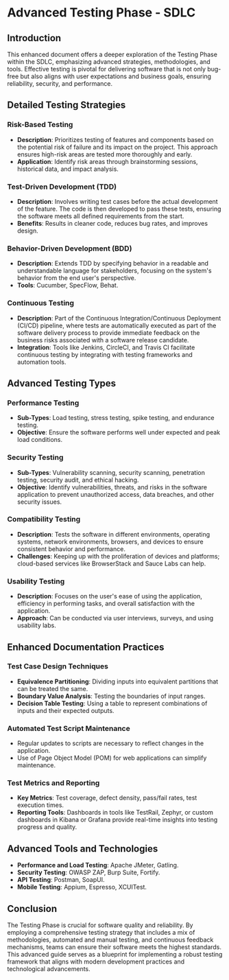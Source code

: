 # Advanced Testing Phase - SDLC

## Introduction

This enhanced document offers a deeper exploration of the Testing Phase within the SDLC, emphasizing advanced strategies, methodologies, and tools. Effective testing is pivotal for delivering software that is not only bug-free but also aligns with user expectations and business goals, ensuring reliability, security, and performance.

## Detailed Testing Strategies

### Risk-Based Testing

- **Description**: Prioritizes testing of features and components based on the potential risk of failure and its impact on the project. This approach ensures high-risk areas are tested more thoroughly and early.
- **Application**: Identify risk areas through brainstorming sessions, historical data, and impact analysis.

### Test-Driven Development (TDD)

- **Description**: Involves writing test cases before the actual development of the feature. The code is then developed to pass these tests, ensuring the software meets all defined requirements from the start.
- **Benefits**: Results in cleaner code, reduces bug rates, and improves design.

### Behavior-Driven Development (BDD)

- **Description**: Extends TDD by specifying behavior in a readable and understandable language for stakeholders, focusing on the system's behavior from the end user's perspective.
- **Tools**: Cucumber, SpecFlow, Behat.

### Continuous Testing

- **Description**: Part of the Continuous Integration/Continuous Deployment (CI/CD) pipeline, where tests are automatically executed as part of the software delivery process to provide immediate feedback on the business risks associated with a software release candidate.
- **Integration**: Tools like Jenkins, CircleCI, and Travis CI facilitate continuous testing by integrating with testing frameworks and automation tools.

## Advanced Testing Types

### Performance Testing

- **Sub-Types**: Load testing, stress testing, spike testing, and endurance testing.
- **Objective**: Ensure the software performs well under expected and peak load conditions.

### Security Testing

- **Sub-Types**: Vulnerability scanning, security scanning, penetration testing, security audit, and ethical hacking.
- **Objective**: Identify vulnerabilities, threats, and risks in the software application to prevent unauthorized access, data breaches, and other security issues.

### Compatibility Testing

- **Description**: Tests the software in different environments, operating systems, network environments, browsers, and devices to ensure consistent behavior and performance.
- **Challenges**: Keeping up with the proliferation of devices and platforms; cloud-based services like BrowserStack and Sauce Labs can help.

### Usability Testing

- **Description**: Focuses on the user's ease of using the application, efficiency in performing tasks, and overall satisfaction with the application.
- **Approach**: Can be conducted via user interviews, surveys, and using usability labs.

## Enhanced Documentation Practices

### Test Case Design Techniques

- **Equivalence Partitioning**: Dividing inputs into equivalent partitions that can be treated the same.
- **Boundary Value Analysis**: Testing the boundaries of input ranges.
- **Decision Table Testing**: Using a table to represent combinations of inputs and their expected outputs.

### Automated Test Script Maintenance

- Regular updates to scripts are necessary to reflect changes in the application.
- Use of Page Object Model (POM) for web applications can simplify maintenance.

### Test Metrics and Reporting

- **Key Metrics**: Test coverage, defect density, pass/fail rates, test execution times.
- **Reporting Tools**: Dashboards in tools like TestRail, Zephyr, or custom dashboards in Kibana or Grafana provide real-time insights into testing progress and quality.

## Advanced Tools and Technologies

- **Performance and Load Testing**: Apache JMeter, Gatling.
- **Security Testing**: OWASP ZAP, Burp Suite, Fortify.
- **API Testing**: Postman, SoapUI.
- **Mobile Testing**: Appium, Espresso, XCUITest.

## Conclusion

The Testing Phase is crucial for software quality and reliability. By employing a comprehensive testing strategy that includes a mix of methodologies, automated and manual testing, and continuous feedback mechanisms, teams can ensure their software meets the highest standards. This advanced guide serves as a blueprint for implementing a robust testing framework that aligns with modern development practices and technological advancements.